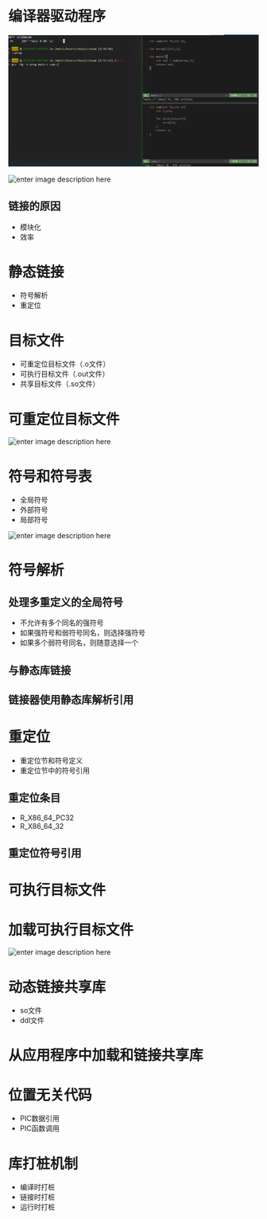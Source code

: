 # 编译器驱动程序

![批注 2019-07-10 093808](/assets/批注%202019-07-10%20093808.png)

![enter image description here](http://litaotju.github.io/img/in-post/static-ld.png)

## 链接的原因

- 模块化
- 效率

# 静态链接

- 符号解析
- 重定位

# 目标文件

- 可重定位目标文件（.o文件）
- 可执行目标文件（.out文件）
- 共享目标文件（.so文件）

# 可重定位目标文件

![enter image description here](http://litaotju.github.io/img/in-post/linkable-realoc.png)

# 符号和符号表

- 全局符号
- 外部符号
- 局部符号

![enter image description here](https://images2015.cnblogs.com/blog/744744/201604/744744-20160406211616906-987291708.jpg)

# 符号解析

## 处理多重定义的全局符号

- 不允许有多个同名的强符号
- 如果强符号和弱符号同名，则选择强符号
- 如果多个弱符号同名，则随意选择一个

## 与静态库链接

## 链接器使用静态库解析引用

# 重定位

- 重定位节和符号定义
- 重定位节中的符号引用

## 重定位条目

- R_X86_64_PC32
- R_X86_64_32

## 重定位符号引用

# 可执行目标文件

# 加载可执行目标文件

![enter image description here](https://root1iu.github.io/2018/12/02/CSAPP-%E9%9D%99%E6%80%81%E9%93%BE%E6%8E%A5%E4%B8%8E%E5%8A%A8%E6%80%81%E9%93%BE%E6%8E%A5/7-15.png)

# 动态链接共享库

- so文件
- ddl文件

# 从应用程序中加载和链接共享库

# 位置无关代码

- PIC数据引用
- PIC函数调用

# 库打桩机制
- 编译时打桩
- 链接时打桩
- 运行时打桩
